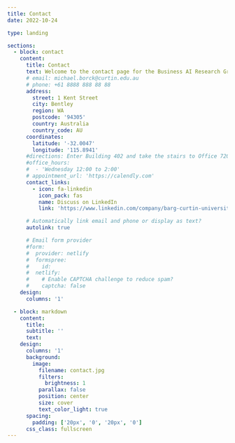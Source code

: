 ```yaml
---
title: Contact
date: 2022-10-24

type: landing

sections:
  - block: contact
    content:
      title: Contact
      text: Welcome to the contact page for the Business AI Research Group (BARG).  If you'd like to learn more, collaborate on a project, or discuss our research, please connect with us on LinkedIn.
      # email: michael.borck@curtin.edu.au
      # phone: +61 8888 888 88 88
      address:
        street: 1 Kent Street
        city: Bentley
        region: WA
        postcode: '94305'
        country: Australia
        country_code: AU
      coordinates:
        latitude: '-32.0047'
        longitude: '115.8941'
      #directions: Enter Building 402 and take the stairs to Office 720 on Floor 7
      #office_hours:
      #  - 'Wednesday 12:00 to 2:00'
      # appointment_url: 'https://calendly.com'
      contact_links:
        - icon: fa-linkedin
          icon_pack: fas
          name: Discuss on LinkedIn
          link: 'https://www.linkedin.com/company/barg-curtin-university'

      # Automatically link email and phone or display as text?
      autolink: true

      # Email form provider
      #form:
      #  provider: netlify
      #  formspree:
      #    id:
      #  netlify:
      #    # Enable CAPTCHA challenge to reduce spam?
      #    captcha: false
    design:
      columns: '1'

  - block: markdown
    content:
      title:
      subtitle: ''
      text:
    design:
      columns: '1'
      background:
        image:
          filename: contact.jpg
          filters:
            brightness: 1
          parallax: false
          position: center
          size: cover
          text_color_light: true
      spacing:
        padding: ['20px', '0', '20px', '0']
      css_class: fullscreen
---
```

